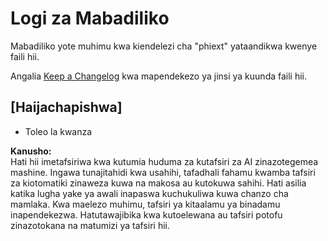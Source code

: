 # Logi za Mabadiliko

Mabadiliko yote muhimu kwa kiendelezi cha "phiext" yataandikwa kwenye faili hii.

Angalia [Keep a Changelog](http://keepachangelog.com/) kwa mapendekezo ya jinsi ya kuunda faili hii.

## [Haijachapishwa]

- Toleo la kwanza

**Kanusho:**  
Hati hii imetafsiriwa kwa kutumia huduma za kutafsiri za AI zinazotegemea mashine. Ingawa tunajitahidi kwa usahihi, tafadhali fahamu kwamba tafsiri za kiotomatiki zinaweza kuwa na makosa au kutokuwa sahihi. Hati asilia katika lugha yake ya awali inapaswa kuchukuliwa kuwa chanzo cha mamlaka. Kwa maelezo muhimu, tafsiri ya kitaalamu ya binadamu inapendekezwa. Hatutawajibika kwa kutoelewana au tafsiri potofu zinazotokana na matumizi ya tafsiri hii.